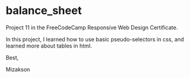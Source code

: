 # balance_sheet

Project 11 in the FreeCodeCamp Responsive Web Design Certificate.

In this project, I learned how to use basic pseudo-selectors in css, and learned more about tables in html.

Best,

Mizakson